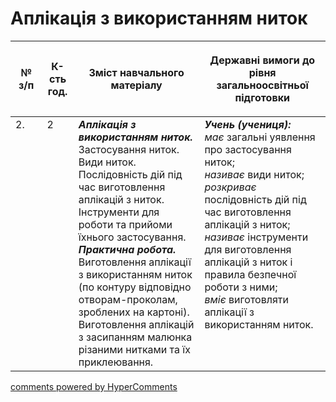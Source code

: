 <div id="hypercomments_widget" class="js-hypercomments-widget invisible"></div>

# Аплікація з використанням ниток

<table>
<thead>
  <tr>
    <th width="10%" align="center"><p>№ з/п</p></td>
    <th width="10%" align="center"><p>К-сть год.</p></td>
    <th width="40%" align="center"><p>Зміст навчального матеріалу</p></td>
    <th width="60%" align="center"><p>Державні вимоги до рівня загальноосвітньої підготовки</p></td>
  </tr>
</thead>
<tbody>
  <tr>
    <td width="10%" style="vertical-align:top !important;">
2.</td>
    <td width="10%" style="vertical-align:top !important;">
2</td>
    <td width="40%" style="vertical-align:top !important;">
<b><i>Аплікація з використанням ниток.</i></b> Застосування ниток. Види ниток. Послідовність дій під час виготовлення аплікацій з ниток. Інструменти для роботи та прийоми їхнього застосування. <br>
<b><i>Практична робота.</i></b> <br>
Виготовлення аплікації з використанням ниток (по контуру відповідно отворам-проколам, зроблених на картоні).<br>
Виготовлення аплікацій з засипанням малюнка різаними нитками та їх приклеювання.<br>
</td>
    <td width="60%" style="vertical-align:top !important;">
<i><b>Учень (учениця):</b></i><br>
<i>має</i> загальні уявлення про застосування ниток;<br>
<i>називає</i> види ниток;<br>
<i>розкриває</i> послідовність дій під час виготовлення аплікацій з ниток;<br>
<i>називає</i> інструменти для виготовлення аплікацій з ниток і правила безпечної роботи з ними;<br>
<i>вміє</i> виготовляти аплікації з використанням ниток.<br>
</td>
  </tr>
</tbody>
</table>

<div class="js-hypercomments-container">
<a href="http://hypercomments.com" class="hc-link" title="comments widget">comments powered by HyperComments</a>
</div>